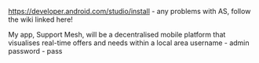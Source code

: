 https://developer.android.com/studio/install - any problems with AS, follow the wiki linked here!


My app, Support Mesh, will be a decentralised mobile platform that visualises real-time offers and needs within a local area 
username - admin
password - pass
